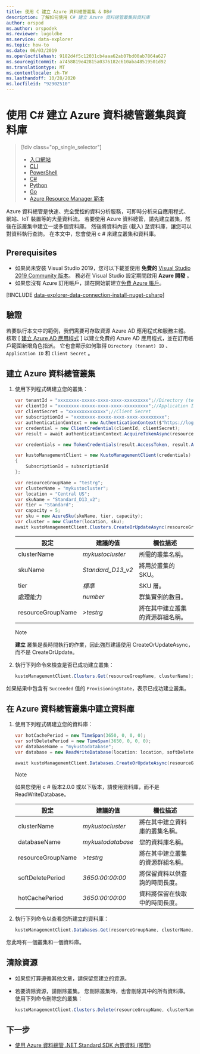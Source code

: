 ```yaml
---
title: 使用 C 建立 Azure 資料總管叢集 & DB#
description: 了解如何使用 C# 建立 Azure 資料總管叢集與資料庫
author: orspod
ms.author: orspodek
ms.reviewer: lugoldbe
ms.service: data-explorer
ms.topic: how-to
ms.date: 06/03/2019
ms.openlocfilehash: 9182d4f5c12031cb4aaa62ab07bd00ab7864a627
ms.sourcegitcommit: a7458819e42815a0376182c610aba48519501d92
ms.translationtype: MT
ms.contentlocale: zh-TW
ms.lasthandoff: 10/28/2020
ms.locfileid: "92902510"
---
```

# <a name="create-an-azure-data-explorer-cluster-and-database-by-using-c"></a>使用 C# 建立 Azure 資料總管叢集與資料庫

> [!div class="op_single_selector"]
> * [入口網站](create-cluster-database-portal.md)
> * [CLI](create-cluster-database-cli.md)
> * [PowerShell](create-cluster-database-powershell.md)
> * [C#](create-cluster-database-csharp.md)
> * [Python](create-cluster-database-python.md)
> * [Go](create-cluster-database-go.md)
> * [Azure Resource Manager 範本](create-cluster-database-resource-manager.md)

Azure 資料總管是快速、完全受控的資料分析服務，可即時分析來自應用程式、網站、IoT 裝置等的大量資料流。 若要使用 Azure 資料總管，請先建立叢集，然後在該叢集中建立一或多個資料庫。 然後將資料內嵌 (載入) 至資料庫，讓您可以對資料執行查詢。 在本文中，您會使用 c # 來建立叢集和資料庫。

## <a name="prerequisites"></a>Prerequisites

* 如果尚未安裝 Visual Studio 2019，您可以下載並使用 **免費的** [Visual Studio 2019 Community 版本](https://www.visualstudio.com/downloads/)。 務必在 Visual Studio 設定期間啟用 **Azure 開發** 。
* 如果您沒有 Azure 訂用帳戶，請在開始前建立[免費 Azure 帳戶](https://azure.microsoft.com/free/)。

[!INCLUDE [data-explorer-data-connection-install-nuget-csharp](includes/data-explorer-data-connection-install-nuget-csharp.md)]

## <a name="authentication"></a>驗證
若要執行本文中的範例，我們需要可存取資源 Azure AD 應用程式和服務主體。 核取 [ [建立 Azure AD 應用程式](/azure/active-directory/develop/howto-create-service-principal-portal) ] 以建立免費的 Azure AD 應用程式，並在訂用帳戶範圍新增角色指派。 它也會顯示如何取得 `Directory (tenant) ID` 、 `Application ID` 和 `Client Secret` 。

## <a name="create-the-azure-data-explorer-cluster"></a>建立 Azure 資料總管叢集

1. 使用下列程式碼建立您的叢集：

    ```csharp
    var tenantId = "xxxxxxxx-xxxxx-xxxx-xxxx-xxxxxxxxx";//Directory (tenant) ID
    var clientId = "xxxxxxxx-xxxxx-xxxx-xxxx-xxxxxxxxx";//Application ID
    var clientSecret = "xxxxxxxxxxxxxx";//Client Secret
    var subscriptionId = "xxxxxxxx-xxxxx-xxxx-xxxx-xxxxxxxxx";
    var authenticationContext = new AuthenticationContext($"https://login.windows.net/{tenantId}");
    var credential = new ClientCredential(clientId, clientSecret);
    var result = await authenticationContext.AcquireTokenAsync(resource: "https://management.core.windows.net/", clientCredential: credential);

    var credentials = new TokenCredentials(result.AccessToken, result.AccessTokenType);

    var kustoManagementClient = new KustoManagementClient(credentials)
    {
        SubscriptionId = subscriptionId
    };

    var resourceGroupName = "testrg";
    var clusterName = "mykustocluster";
    var location = "Central US";
    var skuName = "Standard_D13_v2";
    var tier = "Standard";
    var capacity = 5;
    var sku = new AzureSku(skuName, tier, capacity);
    var cluster = new Cluster(location, sku);
    await kustoManagementClient.Clusters.CreateOrUpdateAsync(resourceGroupName, clusterName, cluster);
    ```

   |**設定** | **建議的值** | **欄位描述**|
   |---|---|---|
   | clusterName | *mykustocluster* | 所需的叢集名稱。|
   | skuName | *Standard_D13_v2* | 將用於叢集的 SKU。 |
   | tier | *標準* | SKU 層。 |
   | 處理能力 | *number* | 群集實例的數目。 |
   | resourceGroupName | *>testrg* | 將在其中建立叢集的資源群組名稱。 |

    > [!NOTE]
    > **建立** 叢集是長時間執行的作業，因此強烈建議使用 CreateOrUpdateAsync，而不是 CreateOrUpdate。 

1. 執行下列命令來檢查是否已成功建立叢集：

    ```csharp
    kustoManagementClient.Clusters.Get(resourceGroupName, clusterName);
    ```

如果結果中包含有 `Succeeded` 值的 `ProvisioningState`，表示已成功建立叢集。

## <a name="create-the-database-in-the-azure-data-explorer-cluster"></a>在 Azure 資料總管叢集中建立資料庫

1. 使用下列程式碼建立您的資料庫：

    ```csharp
    var hotCachePeriod = new TimeSpan(3650, 0, 0, 0);
    var softDeletePeriod = new TimeSpan(3650, 0, 0, 0);
    var databaseName = "mykustodatabase";
    var database = new ReadWriteDatabase(location: location, softDeletePeriod: softDeletePeriod, hotCachePeriod: hotCachePeriod);

    await kustoManagementClient.Databases.CreateOrUpdateAsync(resourceGroupName, clusterName, databaseName, database);
    ```

    > [!NOTE]
    > 如果您使用 c # 版本2.0.0 或以下版本，請使用資料庫，而不是 ReadWriteDatabase。

   |**設定** | **建議的值** | **欄位描述**|
   |---|---|---|
   | clusterName | *mykustocluster* | 將在其中建立資料庫的叢集名稱。|
   | databaseName | *mykustodatabase* | 您的資料庫名稱。|
   | resourceGroupName | *>testrg* | 將在其中建立叢集的資源群組名稱。 |
   | softDeletePeriod | *3650:00:00:00* | 將保留資料以供查詢的時間長度。 |
   | hotCachePeriod | *3650:00:00:00* | 資料將保留在快取中的時間長度。 |

2. 執行下列命令以查看您所建立的資料庫：

    ```csharp
    kustoManagementClient.Databases.Get(resourceGroupName, clusterName, databaseName) as ReadWriteDatabase;
    ```

您此時有一個叢集和一個資料庫。

## <a name="clean-up-resources"></a>清除資源

* 如果您打算遵循其他文章，請保留您建立的資源。
* 若要清除資源，請刪除叢集。 您刪除叢集時，也會刪除其中的所有資料庫。 使用下列命令刪除您的叢集：

    ```csharp
    kustoManagementClient.Clusters.Delete(resourceGroupName, clusterName);
    ```

## <a name="next-steps"></a>下一步

* [使用 Azure 資料總管 .NET Standard SDK 內嵌資料 (預覽)](./net-sdk-ingest-data.md)